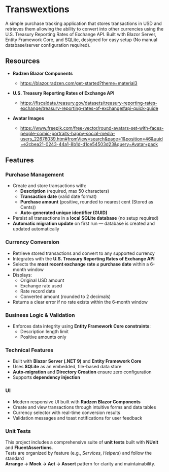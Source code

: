 # Transwextions
A simple purchase tracking application that stores transactions in USD and retrieves them allowing the ability to convert into other currencies using the U.S. Treasury Reporting Rates of Exchange API.
Built with Blazor Server, Entity Framework Core, and SQLite, designed for easy setup (No manual database/server configuration required).

## Resources
- **Radzen Blazor Components**
  - https://blazor.radzen.com/get-started?theme=material3

- **U.S. Treasury Reporting Rates of Exchange API**
  - https://fiscaldata.treasury.gov/datasets/treasury-reporting-rates-exchange/treasury-reporting-rates-of-exchange#api-quick-guide

- **Avatar Images**
  - https://www.freepik.com/free-vector/round-avatars-set-with-faces-people-comic-portraits-happy-social-media-users_22676039.htm#fromView=search&page=1&position=46&uuid=e2cbea21-0243-44a1-8b1d-d1ce54503d23&query=Avatar+pack
## Features

### Purchase Management
- Create and store  transactions with:
  - **Description** (required, max 50 characters)
  - **Transaction date** (valid date format)
  - **Purchase amount** (positive, rounded to nearest cent (Stored as Cents))
  - **Auto-generated unique identifier (GUID)**
- Persist all transactions in a **local SQLite database** (no setup required)
- **Automatic migration update** on first run — database is created and updated automatically

### Currency Conversion
- Retrieve stored transactions and convert to any supported currency
- Integrates with the **U.S. Treasury Reporting Rates of Exchange API**
- Selects the **most recent exchange rate ≤ purchase date** within a 6-month window
- Displays:
  - Original USD amount
  - Exchange rate used
  - Rate record date
  - Converted amount (rounded to 2 decimals)
- Returns a clear error if no rate exists within the 6-month window

### Business Logic & Validation
- Enforces data integrity using **Entity Framework Core constraints**:
  - Description length limit
  - Positive amounts only

### Technical Features
- Built with **Blazor Server (.NET 9)** and **Entity Framework Core**
- Uses **SQLite** as an embedded, file-based data store
- **Auto-migration** and **Directory Creation** ensure zero configuration
- Supports **dependency injection**

### UI
- Modern responsive UI built with **Radzen Blazor Components**
- Create and view transactions through intuitive forms and data tables
- Currency selector with real-time conversion results
- Validation messages and toast notifications for user feedback

### Unit Tests
This project includes a comprehensive suite of **unit tests** built with **NUnit** and **FluentAssertions**.  
Tests are organized by feature (e.g., *Services*, *Helpers*) and follow the standard  
**Arrange → Mock → Act → Assert** pattern for clarity and maintainability.
